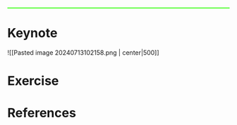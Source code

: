 <hr style="border: none; height: 2px; background-color: #39FF14; margin: 20px 0;">

# Keynote
![[Pasted image 20240713102158.png | center|500]]
# Exercise

# References

